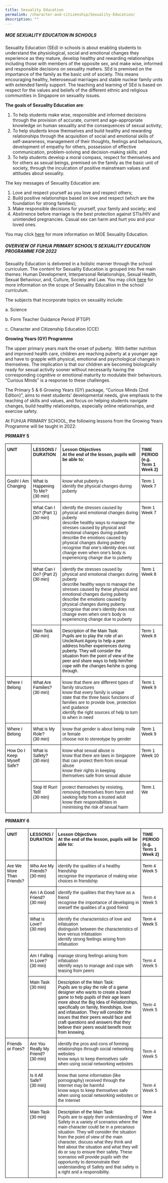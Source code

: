 ```yaml
---
title: Sexuality Education
permalink: /character-and-citizenship/Sexuality-Education/
description: ""
---
```

##### **MOE SEXUALITY EDUCATION IN SCHOOLS**


Sexuality Education (SEd) in schools is about enabling students to understand the physiological, social and emotional changes they experience as they mature, develop healthy and rewarding relationships including those with members of the opposite sex, and make wise, informed and responsible decisions on sexuality matters. SEd is premised on the importance of the family as the basic unit of society. This means encouraging healthy, heterosexual marriages and stable nuclear family units with extended family support. The teaching and learning of SEd is based on respect for the values and beliefs of the different ethnic and religious communities in Singapore on sexuality issues.

  

**The goals of Sexuality Education are**:  

1.  To help students make wise, responsible and informed decisions through the provision of accurate, current and age-appropriate knowledge on human sexuality and the consequences of sexual activity;
2.  To help students know themselves and build healthy and rewarding relationships through the acquisition of social and emotional skills of self-awareness, management of their thoughts, feelings and behaviours, development of empathy for others, possession of effective communication, problem-solving and decision-making skills; and
3.  To help students develop a moral compass, respect for themselves and for others as sexual beings, premised on the family as the basic unit of society, through the inculcation of positive mainstream values and attitudes about sexuality. 

  

The key messages of Sexuality Education are:

1.  Love and respect yourself as you love and respect others;
2.  Build positive relationships based on love and respect (which are the foundation for strong families);
3.  Make responsible decisions for yourself, your family and society; and
4.  Abstinence before marriage is the best protection against STIs/HIV and unintended pregnancies. Casual sex can harm and hurt you and your loved ones.

  

You may click [here](https://www.moe.gov.sg/education/programmes/social-and-emotional-learning/sexuality-education) for more information on MOE Sexuality Education. 

##### **OVERVIEW OF FUHUA PRIMARY SCHOOL'S SEXUALITY EDUCATION PROGRAMME FOR 2022**


Sexuality Education is delivered in a holistic manner through the school curriculum. The content for Sexuality Education is grouped into five main themes: Human Development, Interpersonal Relationships, Sexual Health, Sexual Behaviour, and, Culture, Society and Law. You may click [here](https://www.moe.gov.sg/education/programmes/social-and-emotional-learning/sexuality-education/scope-and-teaching-approach-of-sexuality-education-in-schools) for more information on the scope of Sexuality Education in the school curriculum.

  

The subjects that incorporate topics on sexuality include:

a. Science 

b. Form Teacher Guidance Period (FTGP)

c. Character and Citizenship Education (CCE)

  

**Growing Years (GY) Programme**

The upper primary years mark the onset of puberty.  With better nutrition and improved health care, children are reaching puberty at a younger age and have to grapple with physical, emotional and psychological changes in themselves. The implication is that our children are becoming biologically ready for sexual activity sooner without necessarily having the corresponding cognitive or emotional maturity to modulate their behaviours. “Curious Minds” is a response to these challenges.  

  

The Primary 5 & 6 Growing Years (GY) package, “Curious Minds (2nd Edition)”, aims to meet students’ developmental needs, give emphasis to the teaching of skills and values, and focus on helping students navigate changes, build healthy relationships, especially online relationships, and exercise safety.

At FUHUA PRIMARY SCHOOL, the following lessons from the Growing Years Programme will be taught in 2022:

  

**PRIMARY 5**

<style type="text/css">
.tg  {border-collapse:collapse;border-spacing:0;}
.tg td{border-color:black;border-style:solid;border-width:1px;font-family:Arial, sans-serif;font-size:14px;
  overflow:hidden;padding:10px 5px;word-break:normal;}
.tg th{border-color:black;border-style:solid;border-width:1px;font-family:Arial, sans-serif;font-size:14px;
  font-weight:normal;overflow:hidden;padding:10px 5px;word-break:normal;}
.tg .tg-dgl5{background-color:#FFF;font-weight:bold;text-align:left;vertical-align:top}
.tg .tg-ktyi{background-color:#FFF;text-align:left;vertical-align:top}
</style>
<table class="tg">
<thead>
  <tr>
    <th class="tg-dgl5">UNIT</th>
    <th class="tg-dgl5">LESSONS / DURATION</th>
    <th class="tg-dgl5">Lesson Objectives<br>At the end of the lesson, pupils will be able to:</th>
    <th class="tg-dgl5">TIME PERIOD<br>(e.g. Term 1 Week 2)</th>
  </tr>
</thead>
<tbody>
  <tr>
    <td class="tg-ktyi" rowspan="4"><span style="font-weight:normal;color:#000">Gosh! I Am Changing</span></td>
    <td class="tg-ktyi"><span style="font-weight:normal;color:#000">What Is Happening To Me?</span><br><span style="font-weight:normal;color:#000">(30 min)</span></td>
    <td class="tg-ktyi">know what puberty is<br>identify the physical changes during puberty</td>
    <td class="tg-ktyi"><span style="font-weight:normal;color:#000">Term 1 Week 7</span></td>
  </tr>
  <tr>
    <td class="tg-ktyi"><span style="font-weight:normal;color:#000">What Can I Do? (Part 1)</span><br><span style="font-weight:normal;color:#000"> (30 min)</span></td>
    <td class="tg-ktyi">identify the stresses caused by physical and emotional changes during puberty<br>describe healthy ways to manage the stresses caused by physical and emotional changes during puberty<br>describe the emotions caused by physical changes during puberty<br>recognise that one’s identity does not change even when one’s body is experiencing change due to puberty</td>
    <td class="tg-ktyi"><span style="font-weight:normal;color:#000">Term 1 Week 7</span></td>
  </tr>
  <tr>
    <td class="tg-ktyi"><span style="font-weight:normal;color:#000">What Can I Do? (Part 2)</span><br><span style="font-weight:normal;color:#000"> (30 min)</span></td>
    <td class="tg-ktyi">identify the stresses caused by physical and emotional changes during puberty<br>describe healthy ways to manage the stresses caused by these physical and emotional changes during puberty<br>describe the emotions caused by physical changes during puberty<br>recognise that one’s identity does not change even when one’s body is experiencing change due to puberty</td>
    <td class="tg-ktyi"><span style="font-weight:normal;color:#000">Term 1 Week 8</span></td>
  </tr>
  <tr>
    <td class="tg-ktyi"><span style="font-weight:normal;color:#000">Main Task</span><br><span style="font-weight:normal;color:#000">(30 min)</span></td>
    <td class="tg-ktyi"><span style="font-weight:normal;color:#000">Description of the Main Task:</span><br><span style="font-weight:normal;color:#000">Pupils are to play the role of an Uncle/Aunt Agony to help a peer address his/her experiences during puberty. They will consider the situation from the point of view of the peer and share ways to help him/her cope with the changes he/she is going through.</span></td>
    <td class="tg-ktyi"><span style="font-weight:normal;color:#000">Term 1 Week 8</span></td>
  </tr>
  <tr>
    <td class="tg-ktyi"><span style="font-weight:normal;color:#000">Where I Belong</span></td>
    <td class="tg-ktyi"><span style="font-weight:normal;color:#000">What Are Families?</span><br><span style="font-weight:normal;color:#000">(30 min)</span><br><span style="font-weight:normal;color:#000"> </span></td>
    <td class="tg-ktyi">know that there are different types of family structures<br>know that every family is unique<br>state that the three basic functions of families are to provide love, protection and guidance<br>identify the right sources of help to turn to when in need</td>
    <td class="tg-ktyi"><span style="font-weight:normal;color:#000">Term 1 Week 9</span></td>
  </tr>
  <tr>
    <td class="tg-ktyi"><span style="font-weight:normal;color:#000">Where I Belong</span></td>
    <td class="tg-ktyi"><span style="font-weight:normal;color:#000">What is My Role?</span><br><span style="font-weight:normal;color:#000"> (30 min)</span></td>
    <td class="tg-ktyi">know that gender is about being male or female<br>choose not to stereotype by gender</td>
    <td class="tg-ktyi"><span style="font-weight:normal;color:#000">Term 1 Week 9</span></td>
  </tr>
  <tr>
    <td class="tg-ktyi" rowspan="2"><span style="font-weight:normal;color:#000">How Do I Keep Myself Safe?</span></td>
    <td class="tg-ktyi"><span style="font-weight:normal;color:#000">What is Safety?</span><br><span style="font-weight:normal;color:#000">(30 min)</span></td>
    <td class="tg-ktyi">know what sexual abuse is<br>know that there are laws in Singapore that can protect them from sexual abuse<br>know their rights in keeping themselves safe from sexual abuse</td>
    <td class="tg-ktyi"><span style="font-weight:normal;color:#000">Term 1 Week 10</span></td>
  </tr>
  <tr>
    <td class="tg-ktyi"><span style="font-weight:normal;color:#000">Stop It! Run! Tell!</span><br><span style="font-weight:normal;color:#000">(30 min)</span></td>
    <td class="tg-ktyi">protect themselves by resisting, removing themselves from harm and seeking help from a trusted adult<br>know their responsibilities in minimising the risk of sexual harm</td>
    <td class="tg-ktyi"><span style="font-weight:normal;color:#000">Term 1 We</span></td>
  </tr>
</tbody>
</table>

**PRIMARY 6**

<style type="text/css">
.tg  {border-collapse:collapse;border-spacing:0;}
.tg td{border-color:black;border-style:solid;border-width:1px;font-family:Arial, sans-serif;font-size:14px;
  overflow:hidden;padding:10px 5px;word-break:normal;}
.tg th{border-color:black;border-style:solid;border-width:1px;font-family:Arial, sans-serif;font-size:14px;
  font-weight:normal;overflow:hidden;padding:10px 5px;word-break:normal;}
.tg .tg-dgl5{background-color:#FFF;font-weight:bold;text-align:left;vertical-align:top}
.tg .tg-ktyi{background-color:#FFF;text-align:left;vertical-align:top}
.tg .tg-zr06{background-color:#FFF;text-align:left;vertical-align:middle}
</style>
<table class="tg">
<thead>
  <tr>
    <th class="tg-dgl5">UNIT</th>
    <th class="tg-dgl5">LESSONS / DURATION</th>
    <th class="tg-dgl5">Lesson Objectives<br>At the end of the lesson, pupils will be able to:</th>
    <th class="tg-dgl5">TIME PERIOD<br>(e.g. Term 1 Week 2)</th>
  </tr>
</thead>
<tbody>
  <tr>
    <td class="tg-ktyi" rowspan="5"><span style="font-weight:normal;color:#000">Are We More Than Friends?</span></td>
    <td class="tg-ktyi"><span style="font-weight:normal;color:#000">Who Are My Friends?</span><br><span style="font-weight:normal;color:#000">(30 min)</span></td>
    <td class="tg-ktyi">identify the qualities of a healthy friendship<br>recognise the importance of making wise choices in friendship</td>
    <td class="tg-ktyi"><span style="font-weight:normal;color:#000">Term 4 Week 5</span></td>
  </tr>
  <tr>
    <td class="tg-ktyi"><span style="font-weight:normal;color:#000">Am I A Good Friend?</span><br><span style="font-weight:normal;color:#000">(30 min)</span></td>
    <td class="tg-ktyi">identify the qualities that they have as a friend<br>recognise the importance of developing in oneself the qualities of a good friend</td>
    <td class="tg-zr06">Term 4 Week 5</td>
  </tr>
  <tr>
    <td class="tg-ktyi"><span style="font-weight:normal;color:#000">What is Love?</span><br><span style="font-weight:normal;color:#000">(30 min)</span></td>
    <td class="tg-ktyi">identify the characteristics of love and infatuation<br>distinguish between the characteristics of love versus infatuation<br>identify strong feelings arising from infatuation</td>
    <td class="tg-ktyi"><span style="font-weight:normal;color:#000">Term 4 Week 5</span><br></td>
  </tr>
  <tr>
    <td class="tg-ktyi"><span style="font-weight:normal;color:#000">Am I Falling In Love?</span><br><span style="font-weight:normal;color:#000">(30 min)</span></td>
    <td class="tg-ktyi">manage strong feelings arising from infatuation<br>identify ways to manage and cope with teasing from peers</td>
    <td class="tg-zr06">Term 4 Week 5</td>
  </tr>
  <tr>
    <td class="tg-ktyi"><span style="font-weight:normal;color:#000">Main Task</span><br><span style="font-weight:normal;color:#000"> (30 min)</span></td>
    <td class="tg-ktyi"><span style="font-weight:normal;color:#000">Description of the Main Task:</span><br><span style="font-weight:normal;color:#000">Pupils are to play the role of a game designer who wants to create a board game to help pupils of their age learn more about the Big Idea of Relationships, specifically on family, friendships, love and infatuation. They will consider the issues that their peers would face and craft questions and answers that they believe their peers would benefit most from knowing.</span></td>
    <td class="tg-zr06">Term 4 Week 5</td>
  </tr>
  <tr>
    <td class="tg-ktyi" rowspan="3"><span style="font-weight:normal;color:#000">Friends or Foes?</span></td>
    <td class="tg-ktyi"><span style="font-weight:normal;color:#000">Are You Really My Friend?</span><br><span style="font-weight:normal;color:#000">(30 min)</span></td>
    <td class="tg-ktyi">identify the pros and cons of forming relationships through social networking websites<br>know ways to keep themselves safe when using social networking websites</td>
    <td class="tg-zr06">Term 4 Week 5</td>
  </tr>
  <tr>
    <td class="tg-ktyi"><span style="font-weight:normal;color:#000">Is It All Safe?</span><br><span style="font-weight:normal;color:#000">(30 min)</span></td>
    <td class="tg-ktyi">know that some information (like pornography) received through the Internet may be harmful<br>know ways to keep themselves safe when using social networking websites or the Internet</td>
    <td class="tg-zr06">Term 4 Week 5<br></td>
  </tr>
  <tr>
    <td class="tg-ktyi"><span style="font-weight:normal;color:#000">Main Task</span><br><span style="font-weight:normal;color:#000"> (30 min)</span></td>
    <td class="tg-ktyi"><span style="font-weight:normal;color:#000">Description of the Main Task:</span><br><span style="font-weight:normal;color:#000"> </span><span style="background-color:initial">Pupils are to apply their understanding of Safety in a variety of scenarios where the main character could be in a precarious situation. They will consider the situation from the point of view of the main character, discuss what they think and feel about the situation and what they will do or say to ensure their safety.  These scenarios will provide pupils with the opportunity to demonstrate their understanding of Safety and that safety is a right and a responsibility.</span></td>
    <td class="tg-ktyi"><span style="font-weight:normal;color:#000">Term 4 Wee</span></td>
  </tr>
</tbody>
</table>